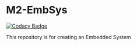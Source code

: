 # M2-EmbSys

[![Codacy Badge](https://api.codacy.com/project/badge/Grade/345f62ebd4f74c718babeff3a03fc4e0)](https://app.codacy.com/gh/AbdulHaq065/M2-EmbSys?utm_source=github.com&utm_medium=referral&utm_content=AbdulHaq065/M2-EmbSys&utm_campaign=Badge_Grade_Settings)

This repository is for creating an Embedded System<br/>
